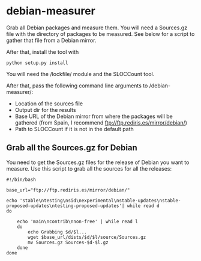 debian-measurer
===============


Grab all Debian packages and measure them. You will need a Sources.gz
file with the directory of packages to be measured. See below for a
script to gather that file from a Debian mirror.

After that, install the tool with

```
python setup.py install
```

You will need the /lockfile/ module and the SLOCCount tool.

After that, pass the following command line arguments to
/debian-measurer/:
* Location of the sources file
* Output dir for the results
* Base URL of the Debian mirror from where the packages will be
gathered (from Spain, I recommend ftp://ftp.rediris.es/mirror/debian/)
* Path to SLOCCount if it is not in the default path


## Grab all the Sources.gz for Debian

You need to get the Sources.gz files for the release of Debian you
want to measure. Use this script to grab all the sources for all the releases:

```shell
#!/bin/bash

base_url="ftp://ftp.rediris.es/mirror/debian/"

echo 'stable\ntesting\nsid\nexperimental\nstable-updates\nstable-proposed-updates\ntesting-proposed-updates'| while read d
do

	echo 'main\ncontrib\nnon-free' | while read l
	do	
		echo Grabbing $d/$l...
		wget $base_url/dists/$d/$l/source/Sources.gz
		mv Sources.gz Sources-$d-$l.gz
	done
done
```
